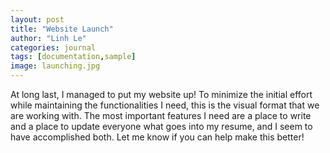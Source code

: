 ```yaml
---
layout: post
title: "Website Launch"
author: "Linh Le"
categories: journal
tags: [documentation,sample]
image: launching.jpg
---
```


At long last, I managed to put my website up! To minimize the initial effort while maintaining the functionalities I need, this is the visual format that we are working with. The most important features I need are a place to write and a place to update everyone what goes into my resume, and I seem to have accomplished both. Let me know if you can help make this better!